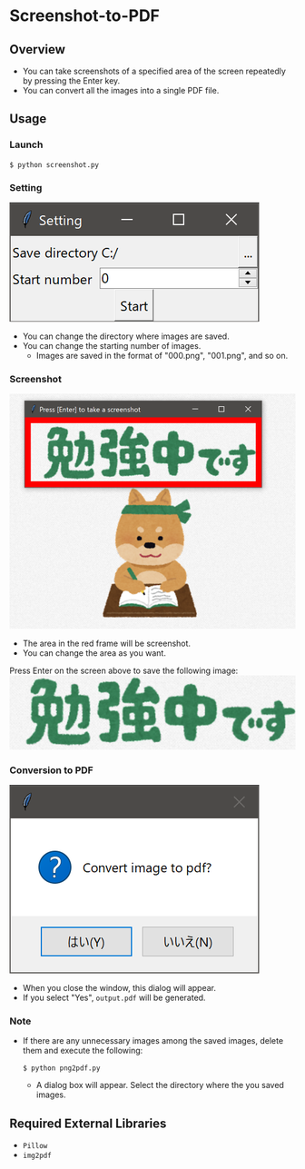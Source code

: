# Screenshot-to-PDF
## Overview
- You can take screenshots of a specified area of the screen repeatedly by pressing the Enter key.
- You can convert all the images into a single PDF file.

## Usage
### Launch
```console
$ python screenshot.py
```

### Setting
![setting](assets/setting.png)
- You can change the directory where images are saved.
- You can change the starting number of images.
    - Images are saved in the format of "000.png", "001.png", and so on.

### Screenshot
![screenshot](assets/screenshot.png)
- The area in the red frame will be screenshot.
- You can change the area as you want.

Press Enter on the screen above to save the following image:
![result](assets/result.png)

### Conversion to PDF
![convert_pdf](assets/convert_pdf.png)
- When you close the window, this dialog will appear.
- If you select "Yes", `output.pdf` will be generated.

### Note
- If there are any unnecessary images among the saved images, delete them and execute the following:
    ```console
    $ python png2pdf.py
    ```
    - A dialog box will appear. Select the directory where the you saved images.
    

## Required External Libraries
- `Pillow`
- `img2pdf`
